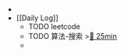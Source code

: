 -
- [[Daily Log]]
	- TODO leetcode
	- TODO 算法-搜索 >[🍅 25min](#agenda-pomo://?t=f-1686973140330-1500)
	-